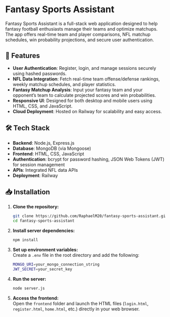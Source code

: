 # Fantasy Sports Assistant

Fantasy Sports Assistant is a full-stack web application designed to help fantasy football enthusiasts manage their teams and optimize matchups. The app offers real-time team and player comparisons, NFL matchup schedules, win probability projections, and secure user authentication.

## 🚀 Features
- **User Authentication**: Register, login, and manage sessions securely using hashed passwords.
- **NFL Data Integration**: Fetch real-time team offense/defense rankings, weekly matchup schedules, and player statistics.
- **Fantasy Matchup Analysis**: Input your fantasy team and your opponent’s team to calculate projected scores and win probabilities.
- **Responsive UI**: Designed for both desktop and mobile users using HTML, CSS, and JavaScript.
- **Cloud Deployment**: Hosted on Railway for scalability and easy access.

## 🛠️ Tech Stack
- **Backend**: Node.js, Express.js
- **Database**: MongoDB (via Mongoose)
- **Frontend**: HTML, CSS, JavaScript
- **Authentication**: bcrypt for password hashing, JSON Web Tokens (JWT) for session management
- **APIs**: Integrated NFL data APIs
- **Deployment**: Railway

## 📥 Installation

1. **Clone the repository:**
   ```bash
   git clone https://github.com/RaphaelM20/fantasy-sports-assistant.git
   cd fantasy-sports-assistant
   ```
2. **Install server dependencies:**
   ```bash
   npm install
   ```
3. **Set up environment variables:**  
   Create a `.env` file in the root directory and add the following:
   ```bash
   MONGO_URI=your_mongo_connection_string
   JWT_SECRET=your_secret_key
   ```
4. **Run the server:**
   ```bash
   node server.js
   ```
5. **Access the frontend:**  
   Open the `frontend` folder and launch the HTML files (`login.html`, `register.html`, `home.html`, etc.) directly in your web browser.


